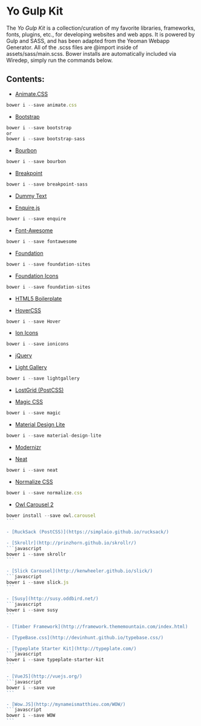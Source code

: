 # Yo Gulp Kit

The *Yo Gulp Kit* is a collection/curation of my favorite libraries, frameworks, fonts, plugins, etc., for developing websites and web apps. It is powered by Gulp and SASS, and has been adapted from the Yeoman Webapp Generator. All of the .scss files are @import inside of assets/sass/main.scss. Bower installs are automatically included via Wiredep, simply run the commands below.

## Contents:

- [Animate.CSS](https://daneden.github.io/animate.css/)
```javascript
bower i --save animate.css
```

- [Bootstrap](http://getbootstrap.com/)
```javascript
bower i --save bootstrap
or
bower i --save bootstrap-sass
```

- [Bourbon](http://bourbon.io/)
```javascript
bower i --save bourbon
```

- [Breakpoint](http://breakpoint-sass.com/)
```javascript
bower i --save breakpoint-sass
```

- [Dummy Text](http://dummytext.com/)


- [Enquire.js](http://wicky.nillia.ms/enquire.js/)
```javascript
bower i --save enquire
```

- [Font-Awesome](http://fontawesome.io/)
```javascript
bower i --save fontawesome
```

- [Foundation](http://foundation.zurb.com/)
```javascript
bower i --save foundation-sites
```

- [Foundation Icons](http://zurb.com/playground/foundation-icon-fonts-3)
```javascript
bower i --save foundation-sites
```

- [HTML5 Boilerplate](https://html5boilerplate.com/)

- [HoverCSS](http://ianlunn.github.io/Hover/)
```javascript
bower i --save Hover
```

- [Ion Icons](http://ionicons.com/)
```javascript
bower i --save ionicons
```

- [jQuery](https://jquery.com/)

- [Light Gallery](http://sachinchoolur.github.io/lightGallery/index.html)
```javascript
bower i --save lightgallery
```

- [LostGrid (PostCSS)](http://peterramsing.github.io/lost/)

- [Magic CSS](http://www.minimamente.com/example/magic_animations/)
```javascript
bower i --save magic
```

- [Material Design Lite](http://www.getmdl.io/)
```javascript
bower i --save material-design-lite
```

- [Modernizr](https://modernizr.com/)


- [Neat](http://neat.bourbon.io/)
```javascript
bower i --save neat
```

- [Normalize CSS](https://necolas.github.io/normalize.css/)
```javascript
bower i --save normalize.css
```

- [Owl Carousel 2](http://owlcarousel2.github.io/OwlCarousel2/)
````javascript
bower install --save owl.carousel
```

- [RuckSack (PostCSS)](https://simplaio.github.io/rucksack/)

- [Skrollr](http://prinzhorn.github.io/skrollr/)
```javascript
bower i --save skrollr
```

- [Slick Carousel](http://kenwheeler.github.io/slick/)
```javascript
bower i --save slick.js
```

- [Susy](http://susy.oddbird.net/)
```javascript
bower i --save susy
```

- [Timber Framework](http://framework.thememountain.com/index.html)

- [TypeBase.css](http://devinhunt.github.io/typebase.css/)

- [Typeplate Starter Kit](http://typeplate.com/)
```javascript
bower i --save typeplate-starter-kit
```

- [VueJS](http://vuejs.org/)
```javascript
bower i --save vue
```

- [Wow.JS](http://mynameismatthieu.com/WOW/)
```javascript
bower i --save WOW
```

















